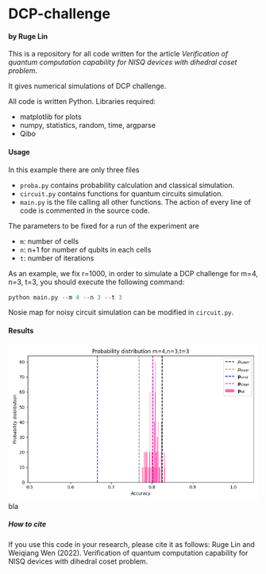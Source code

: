 # DCP-challenge


#### by  Ruge Lin

This is a repository for all code written for the article *Verification of quantum computation capability for NISQ devices with dihedral coset problem*. 

It gives numerical simulations of DCP challenge.

All code is written Python. Libraries required:

  - matplotlib for plots
  - numpy, statistics, random, time, argparse
  - Qibo

#### Usage
In this example there are only three files
- `proba.py` contains probability calculation and classical simulation.
- `circuit.py` contains functions for quantum circuits simulation.
- `main.py` is the file calling all other functions. The action of every line of code is commented in the source code.

The parameters to be fixed for a run of the experiment are
- `m`: number of cells
- `n`: n+1 for number of qubits in each cells
- `t`: number of iterations

As an example, we fix r=1000, in order to simulate a DCP challenge for m=4, n=3, t=3,
you should execute the following command:

```python
python main.py --m 4 --n 3 --t 3
```

Nosie map for noisy circuit simulation can be modified in  `circuit.py`.

#### Results

![prob](/Probability_distribution.png)
bla


##### How to cite

If you use this code in your research, please cite it as follows:
Ruge Lin and Weiqiang Wen (2022). Verification of quantum computation capability for NISQ devices with dihedral coset problem.
